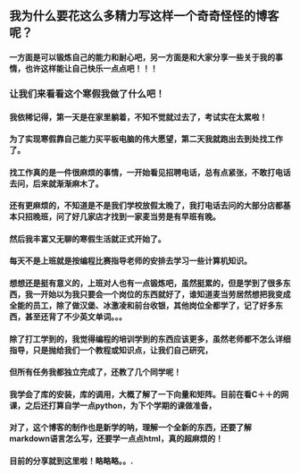 ## 我为什么要花这么多精力写这样一个奇奇怪怪的博客呢？
#### 一方面是可以锻炼自己的能力和耐心吧，另一方面是和大家分享一些关于我的事情，也许这样能让自己快乐一点点吧！！！


### 让我们来看看这个寒假我做了什么吧！
#### 我依稀记得，第一天是在家里躺着，不知不觉就过去了，考试实在太累啦！



#### 为了实现寒假靠自己能力买平板电脑的伟大愿望，第二天我就跑出去到处找工作了。
#### 找工作真的是一件很麻烦的事情，一开始看见招聘电话，总有点紧张，不敢打电话去问，后来就渐渐麻木了。
#### 还有更麻烦的，不知道是不是我们学校放假太晚了，我打电话去问的大部分店都基本只招晚班，问了好几家店才找到一家麦当劳是有早班有晚。


#### 然后我丰富又无聊的寒假生活就正式开始了。
#### 每天不是上班就是按编程比赛指导老师的安排去学习一些计算机知识。
#### 想想还是挺有意义的，上班对人也有一点锻炼吧，虽然挺累的，但是学到了很多东西，我一开始以为我只要会一个岗位的东西就好了，谁知道麦当劳居然想把我变成全能的员工，除了做汉堡、冰激凌和前台收银，其他岗位全都学了，记了好多东西，甚至还背了不少英文单词。。。


#### 除了打工学到的，我觉得编程的培训学到的东西应该更多，虽然老师都不怎么详细指导，只是抛给我们一个教程或知识点，让我们自己研究，
#### 但所有任务我都独立完成了，还教了几个同学呢！
#### 我学会了库的安装，库的调用，大概了解了一下向量和矩阵。目前在看C＋＋的网课，之后还打算自学一点python，为下个学期的课做准备，
#### 对了，这个博客的制作也是新学的呐，理解一个全新的东西，还要了解markdown语言怎么写，还要学一点点html，真的超麻烦的！

#### 目前的分享就到这里啦！略略略。。.
